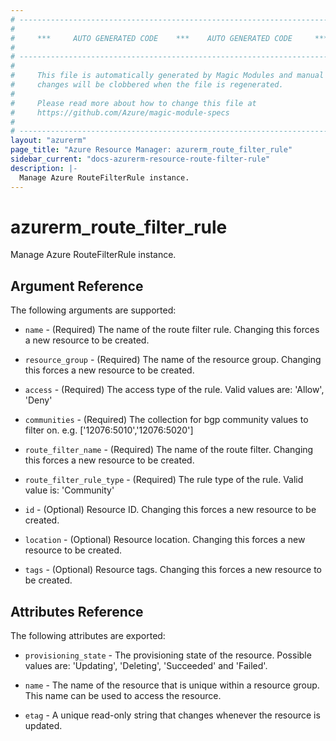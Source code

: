 ```yaml
---
# ----------------------------------------------------------------------------
#
#     ***     AUTO GENERATED CODE    ***    AUTO GENERATED CODE     ***
#
# ----------------------------------------------------------------------------
#
#     This file is automatically generated by Magic Modules and manual
#     changes will be clobbered when the file is regenerated.
#
#     Please read more about how to change this file at
#     https://github.com/Azure/magic-module-specs
#
# ----------------------------------------------------------------------------
layout: "azurerm"
page_title: "Azure Resource Manager: azurerm_route_filter_rule"
sidebar_current: "docs-azurerm-resource-route-filter-rule"
description: |-
  Manage Azure RouteFilterRule instance.
---
```


# azurerm_route_filter_rule

Manage Azure RouteFilterRule instance.


## Argument Reference

The following arguments are supported:

* `name` - (Required) The name of the route filter rule. Changing this forces a new resource to be created.

* `resource_group` - (Required) The name of the resource group. Changing this forces a new resource to be created.

* `access` - (Required) The access type of the rule. Valid values are: 'Allow', 'Deny'

* `communities` - (Required) The collection for bgp community values to filter on. e.g. ['12076:5010','12076:5020']

* `route_filter_name` - (Required) The name of the route filter. Changing this forces a new resource to be created.

* `route_filter_rule_type` - (Required) The rule type of the rule. Valid value is: 'Community'

* `id` - (Optional) Resource ID. Changing this forces a new resource to be created.

* `location` - (Optional) Resource location. Changing this forces a new resource to be created.

* `tags` - (Optional) Resource tags. Changing this forces a new resource to be created.

## Attributes Reference

The following attributes are exported:

* `provisioning_state` - The provisioning state of the resource. Possible values are: 'Updating', 'Deleting', 'Succeeded' and 'Failed'.

* `name` - The name of the resource that is unique within a resource group. This name can be used to access the resource.

* `etag` - A unique read-only string that changes whenever the resource is updated.

